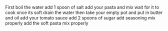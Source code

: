 First boil the water
add 1 spoon of salt
add your pasta and mix
wait for it to cook 
once its soft drain the water
then take your empty pot and put in butter and oil
add your tomato sauce
add 2 spoons of sugar
add seasoning
mix properly
add the soft pasta
mix properly
